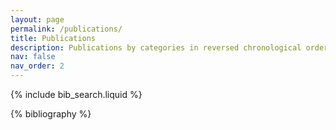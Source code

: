 ```yaml
---
layout: page
permalink: /publications/
title: Publications
description: Publications by categories in reversed chronological order.
nav: false
nav_order: 2
---
```


<!-- _pages/publications.md -->

<!-- Bibsearch Feature -->

{% include bib_search.liquid %}

<div class="publications">

{% bibliography %}

</div>